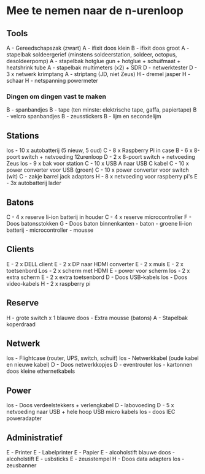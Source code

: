 # Mee te nemen naar de n-urenloop


## Tools

A - Gereedschapszak (zwart)
A - ifixit doos klein
B - ifixit doos groot
A - stapelbak soldeergerief (minstens soldeerstation, soldeer, octopus, desoldeerpomp)
A - stapelbak hotglue gun + hotglue + schuifmaat + heatshrink tube
A - stapelbak multimeters (x2) + SDR
D - netwerktester
D - 3 x netwerk krimptang
A - striptang (JD, niet Zeus)
H - dremel jasper
H - schaar
H - netspanning powermeter

### Dingen om dingen vast te maken

B - spanbandjes
B - tape (ten minste: elektrische tape, gaffa, papiertape)
B - velcro spanbandjes
B - zeusstickers
B - lijm en secondelijm

## Stations

los - 10 x autobatterij (5 nieuw, 5 oud)
C - 8 x Raspberry Pi in case
B - 6 x 8-poort switch + netvoeding 12urenloop
D - 2 x 8-poort switch + netvoeding Zeus
los - 9 x bak voor station
C - 10 x USB A naar USB C kabel
C - 10 x power converter voor USB (groen)
C - 10 x power converter voor switch (wit)
C - zakje barrel jack adaptors
H - 8 x netvoeding voor raspberry pi's
E - 3x autobatterij lader

## Batons

C - 4 x reserve li-ion batterij in houder
C - 4 x reserve microcontroller
F - Doos batonsstokken
G - Doos baton binnenkanten
    - baton
    - groene li-ion batterij
    - microcontroller
    - mousse


## Clients

E - 2 x DELL client
   E - 2 x DP naar HDMI converter
   E - 2 x muis
   E - 2 x toetsenbord
   Los - 2 x scherm met HDMI 
   E - power voor scherm
los - 2 x extra scherm
E - 2 x extra toetsenbord
D - Doos USB-kabels
los - Doos video-kabels
H - 2 x raspberry pi

## Reserve


H - grote switch x 1
blauwe doos - Extra mousse (batons)
A - Stapelbak koperdraad

## Netwerk

los - Flightcase (router, UPS, switch, schuif)
los - Netwerkkabel (oude kabel en nieuwe kabel)
D - Doos netwerkkopjes
D - eventrouter
los - kartonnen doos kleine ethernetkabels

## Power

los - Doos verdeelstekkers + verlengkabel
D - labovoeding
D - 5 x netvoeding naar USB + hele hoop USB micro kabels
los - doos IEC poweradapter

## Administratief

E - Printer
E - Labelprinter
E - Papier
E - alcoholstift
blauwe doos - alcoholstift
E - usbsticks
E - zeusstempel
H - Doos data adapters
los - zeusbanner